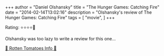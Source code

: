 +++
author = "Daniel Olshansky"
title = "The Hunger Games: Catching Fire"
date = "2014-02-14T13:02:16"
description = "Olshansky's review of The Hunger Games: Catching Fire"
tags = [
    "movie",
]
+++

Rating: ⭐⭐⭐⭐🌟

Olshansky was too lazy to write a review for this one...

[🍅 Rotten Tomatoes Info 🍅](https://www.rottentomatoes.com//m/the_hunger_games_catching_fire)